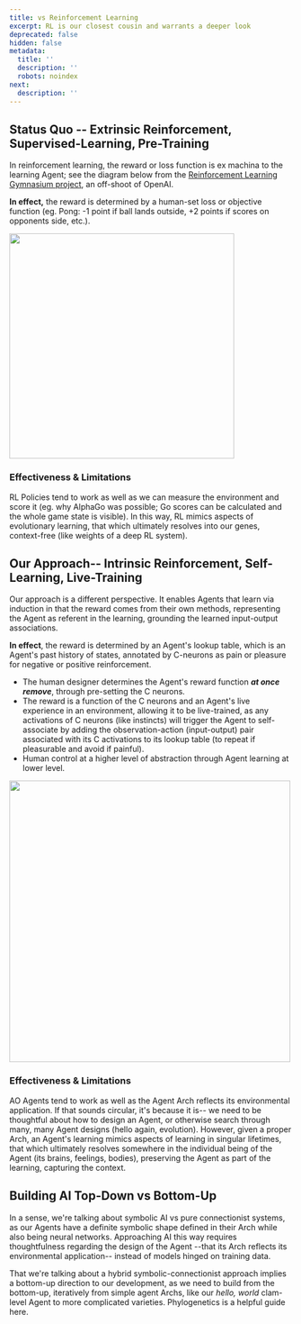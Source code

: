 ```yaml
---
title: vs Reinforcement Learning
excerpt: RL is our closest cousin and warrants a deeper look
deprecated: false
hidden: false
metadata:
  title: ''
  description: ''
  robots: noindex
next:
  description: ''
---
```

## Status Quo -- Extrinsic Reinforcement, Supervised-Learning, Pre-Training

In reinforcement learning, the reward or loss function is ex machina to the learning Agent; see the diagram below from the [Reinforcement Learning Gymnasium project](https://gymnasium.farama.org/content/basic_usage/#:~:text=The%20classic%20%E2%80%9Cagent%2Denvironment%20loop%E2%80%9D%20pictured%20below%20is%20simplified%20representation%20of%20reinforcement%20learning%20that%20Gymnasium%20implements.), an off-shoot of OpenAI.

**In effect,** the reward is determined by a human-set loss or objective function (eg. Pong: -1 point if ball lands outside, +2 points if scores on opponents side, etc.). 

<Image align="center" width="400px" src="https://files.readme.io/779485a-Artboard_163x.png" />

### Effectiveness & Limitations

RL Policies tend to work as well as we can measure the environment and score it (eg. why AlphaGo was possible; Go scores can be calculated and the whole game state is visible). In this way, RL mimics aspects of evolutionary learning, that which ultimately resolves into our genes, context-free (like weights of a deep RL system).

## Our Approach-- Intrinsic Reinforcement, Self-Learning, Live-Training

Our approach is a different perspective. It enables Agents that learn via induction in that the reward comes from their own methods, representing the Agent as referent in the learning, grounding the learned input-output associations.

**In effect**, the reward is determined by an Agent's lookup table, which is an Agent's past history of states, annotated by C-neurons as pain or pleasure for negative or positive reinforcement. 

* The human designer determines the Agent's reward function ***at once remove***, through pre-setting the C neurons.  
* The reward is a function of the C neurons and an Agent's live experience in an environment, allowing it to be live-trained, as any activations of C neurons (like instincts) will trigger the Agent to self-associate by adding the observation-action (input-output) pair associated with its C activations to its lookup table (to repeat if pleasurable and avoid if painful).
* Human control at a higher level of abstraction through Agent learning at lower level.

<Image align="center" width="500px" src="https://files.readme.io/f40bf07-Artboard_173x.png" />

### Effectiveness & Limitations

AO Agents tend to work as well as the Agent Arch reflects its environmental application. If that sounds circular, it's because it is-- we need to be thoughtful about how to design an Agent, or otherwise search through many, many Agent designs (hello again, evolution). However, given a proper Arch, an Agent's learning mimics aspects of learning in singular lifetimes, that which ultimately resolves somewhere in the individual being of the Agent (its brains, feelings, bodies), preserving the Agent as part of the learning, capturing the context.

## Building AI Top-Down vs Bottom-Up

In a sense, we're talking about symbolic AI vs pure connectionist systems, as our Agents have a definite symbolic shape defined in their Arch while also being neural networks. Approaching AI this way requires thoughtfulness regarding the design of the Agent --that its Arch reflects its environmental application-- instead of models hinged on training data.

That we're talking about a hybrid symbolic-connectionist approach implies a bottom-up direction to our development, as we need to build from the bottom-up, iteratively from simple agent Archs, like our *hello, world* clam-level Agent to more complicated varieties. Phylogenetics is a helpful guide here.
